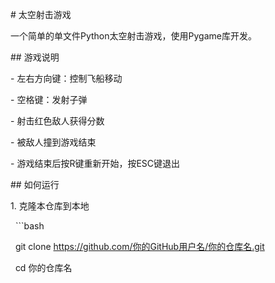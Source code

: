 \# 太空射击游戏



一个简单的单文件Python太空射击游戏，使用Pygame库开发。



\## 游戏说明



\- 左右方向键：控制飞船移动

\- 空格键：发射子弹

\- 射击红色敌人获得分数

\- 被敌人撞到游戏结束

\- 游戏结束后按R键重新开始，按ESC键退出



\## 如何运行



1\. 克隆本仓库到本地

&nbsp;  ```bash

&nbsp;  git clone https://github.com/你的GitHub用户名/你的仓库名.git

&nbsp;  cd 你的仓库名

